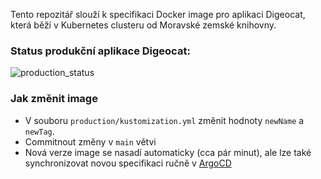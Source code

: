 Tento repozitář slouží k specifikaci Docker image pro aplikaci Digeocat, která běží v Kubernetes clusteru od Moravské zemské knihovny.

### Status produkční aplikace Digeocat:
![production_status](https://argocd.osdd.mzk.cz/api/badge?name=vdc-digeocat-prod&showAppName=true&keepFullRevision=true&width=600)

### Jak změnit image
- V souboru `production/kustomization.yml` změnit hodnoty `newName` a `newTag`. 
- Commitnout změny v `main` větvi
- Nová verze image se nasadí automaticky (cca pár minut), ale lze také synchronizovat novou specifikaci ručně v [ArgoCD](https://argocd.osdd.mzk.cz) 
